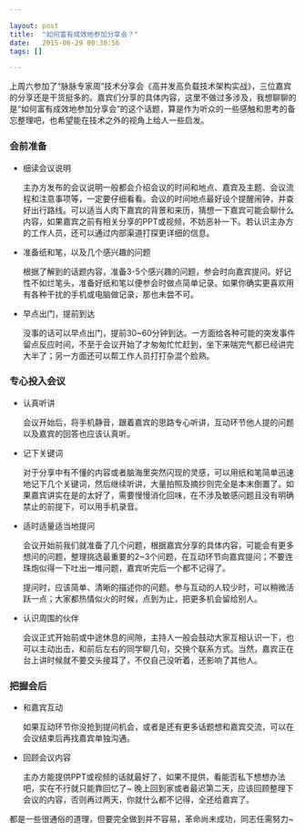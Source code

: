 ```yaml
---

layout: post
title:  "如何富有成效地参加分享会？"
date:   2015-06-29 00:30:56
tags: []

---
```



上周六参加了“脉脉专家周”技术分享会《高并发高负载技术架构实战》，三位嘉宾的分享还是干货挺多的。嘉宾们分享的具体内容，这里不做过多涉及，我想聊聊的是“如何富有成效地参加分享会”的这个话题，算是作为听众的一些感触和思考的备忘整理吧，也希望能在技术之外的视角上给人一些启发。


### 会前准备

* 细读会议说明

	主办方发布的会议说明一般都会介绍会议的时间和地点、嘉宾及主题、会议流程和注意事项等，一定要仔细看看。会议的时间地点最好设个提醒闹钟，并查好出行路线。可以适当人肉下嘉宾的背景和来历，猜想一下嘉宾可能会聊什么内容，如果嘉宾之前有相关分享的PPT或视频，不妨恶补一下。若认识主办方的工作人员，还可以通过内部渠道打探更详细的信息。

* 准备纸和笔，以及几个感兴趣的问题

	根据了解到的话题内容，准备3-5个感兴趣的问题，参会时向嘉宾提问。好记性不如烂笔头，准备好纸和笔以便参会时做点简单记录。如果你确实更喜欢用有各种干扰的手机或电脑做记录，那也未尝不可。

* 早点出门，提前到达

	没事的话可以早点出门，提前30~60分钟到达。一方面给各种可能的突发事件留点反应时间，不至于会议开始了才匆匆忙忙赶到，坐下来喘完气都已经讲完大半了；另一方面还可以帮工作人员打打杂混个脸熟。 


### 专心投入会议

* 认真听讲

	会议开始后，将手机静音，跟着嘉宾的思路专心听讲，互动环节他人提的问题以及嘉宾的回答也应该认真听。

* 记下关键词

	对于分享中有不懂的内容或者脑海里突然闪现的灵感，可以用纸和笔简单迅速地记下几个关键词，然后继续听讲，大量拍照及摘抄则完全是本末倒置了。如果嘉宾讲实在是的太好了，需要慢慢消化回味，在不涉及敏感问题且没有明确禁止的前提下，可以用手机录音。

* 适时适量适当地提问

	会议开始前我们就准备了几个问题，根据嘉宾分享的具体内容，可能会有更多想问的问题，整理挑选最重要的2~3个问题，在互动环节向嘉宾提问；不要连珠炮似得一下吐出一堆问题，嘉宾听完后一个都不记得了。

	提问时，应该简单、清晰的描述你的问题。参与互动的人较少时，可以稍微活跃一点；大家都热情似火的时候，点到为止，把更多机会留给别人。

* 认识周围的伙伴

	会议正式开始前或中途休息的间隙，主持人一般会鼓动大家互相认识一下，也可以主动出击，和前后左右的同学聊几句，交换个联系方式。当然，嘉宾正在台上讲时候就不要交头接耳了，不仅自己没听着，还影响了其他人。


### 把握会后

* 和嘉宾互动

	如果互动环节你没抢到提问机会，或者是还有更多话题想和嘉宾交流，可以在会议结束后再找嘉宾单独沟通。

* 回顾会议内容

	主办方能提供PPT或视频的话就最好了，如果不提供，看能否私下想想办法吧，实在不行就只能靠回忆了~   晚上回到家或者最迟第二天，应该回顾整理下会议的内容，否则再过两天，你就什么都不记得，全还给嘉宾了。


都是一些很通俗的道理，但要完全做到并不容易，革命尚未成功，同志任需努力~

